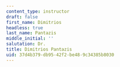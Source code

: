 ```yaml
---
content_type: instructor
draft: false
first_name: Dimitrios
headless: true
last_name: Pantazis
middle_initial: ''
salutation: Dr.
title: Dimitrios Pantazis
uid: 37d4b379-db95-42f2-be48-9c34385b8030
---
```

